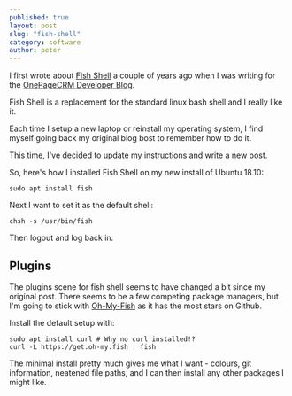 ```yaml
---
published: true
layout: post
slug: "fish-shell"
category: software
author: peter
---
```


I first wrote about [Fish Shell](https://fishshell.com/) a couple of years ago when I was writing for the [OnePageCRM Developer Blog](https://developer.onepagecrm.com/blog/2014/08/11/fish-shell/).

Fish Shell is a replacement for the standard linux bash shell and I really like it.

Each time I setup a new laptop or reinstall my operating system, I find myself going back my original blog bost to remember how to do it.

This time, I've decided to update my instructions and write a new post.

So, here's how I installed Fish Shell on my new install of Ubuntu 18.10:

```
sudo apt install fish
```

Next I want to set it as the default shell:

```
chsh -s /usr/bin/fish
```
Then logout and log back in.

## Plugins
The plugins scene for fish shell seems to have changed a bit since my original post.
There seems to be a few competing package managers, but I'm going to stick with [Oh-My-Fish](https://github.com/oh-my-fish/oh-my-fish) as it has the most stars on Github.

Install the default setup with:

```
sudo apt install curl # Why no curl installed!?
curl -L https://get.oh-my.fish | fish
```

The minimal install pretty much gives me what I want - colours, git information, neatened file paths, and I can then install any other packages I might like.


